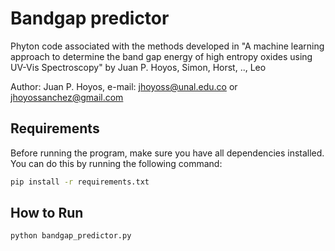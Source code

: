 # Bandgap predictor

Phyton code associated with the methods developed in "A machine learning approach to determine the band gap energy of high entropy oxides using UV-Vis Spectroscopy" by Juan P. Hoyos, Simon, Horst, .., Leo

Author: Juan P. Hoyos, e-mail: jhoyoss@unal.edu.co or jhoyossanchez@gmail.com

## Requirements

Before running the program, make sure you have all dependencies installed. You can do this by running the following command:

```bash
pip install -r requirements.txt
```

## How to Run

```bash
python bandgap_predictor.py
